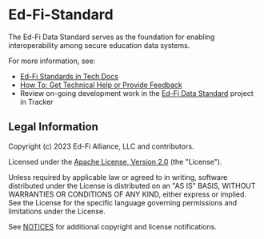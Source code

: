 # Ed-Fi-Standard

The Ed-Fi Data Standard serves as the foundation for enabling interoperability among secure education data systems.

For more information, see:

* [Ed-Fi Standards in Tech Docs](https://techdocs.ed-fi.org/display/ETKB/Ed-Fi+Standards)
* [How To: Get Technical Help or Provide Feedback](https://techdocs.ed-fi.org/display/ETKB/How+To%3A+Get+Technical+Help+or+Provide+Feedback)
* Review on-going development work in the [Ed-Fi Data Standard](https://tracker.ed-fi.org/projects/DATASTD/) project in Tracker

## Legal Information

Copyright (c) 2023 Ed-Fi Alliance, LLC and contributors.

Licensed under the [Apache License, Version 2.0](LICENSE) (the "License").

Unless required by applicable law or agreed to in writing, software
distributed under the License is distributed on an "AS IS" BASIS,
WITHOUT WARRANTIES OR CONDITIONS OF ANY KIND, either express or implied.
See the License for the specific language governing permissions and
limitations under the License.

See [NOTICES](NOTICES.md) for additional copyright and license notifications.
